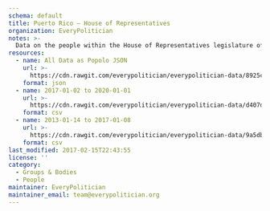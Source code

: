 ```yaml
---
schema: default
title: Puerto Rico — House of Representatives
organization: EveryPolitician
notes: >-
  Data on the people within the House of Representatives legislature of Puerto Rico.
resources:
  - name: All Data as Popolo JSON
    url: >-
      https://cdn.rawgit.com/everypolitician/everypolitician-data/8925c2a843c2d6cf0aa42ca1028f0485c91452cd/data/Puerto_Rico/House_of_Representatives/ep-popolo-v1.0.json
    format: json
  - name: 2017-01-02 to 2020-01-01
    url: >-
      https://cdn.rawgit.com/everypolitician/everypolitician-data/d407d253b79ba863423127e521226b680c3f0785/data/Puerto_Rico/House_of_Representatives/term-30.csv
    format: csv
  - name: 2013-01-14 to 2017-01-08
    url: >-
      https://cdn.rawgit.com/everypolitician/everypolitician-data/9a5db8c8a2707c4e3c3342c6cb72554d5bb30c76/data/Puerto_Rico/House_of_Representatives/term-29.csv
    format: csv
last_modified: 2017-02-15T22:43:55
license: ''
category:
  - Groups & Bodies
  - People
maintainer: EveryPolitician
maintainer_email: team@everypolitician.org
---
```

